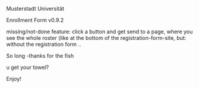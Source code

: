 Musterstadt Universität

Enrollment Form v0.9.2

missing/not-done feature:
click a button and get send to a page, where you see the whole roster
(like at the bottom of the registration-form-site, but: without the registration form .. 


So long
-thanks for the fish

u get your towel?


Enjoy!
